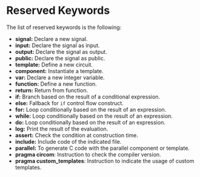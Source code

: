 # Reserved Keywords

The list of reserved keywords is the following:

* **signal:** Declare a new signal.
* **input:** Declare the signal as input.
* **output:** Declare the signal as output.
* **public:** Declare the signal as public.
* **template:** Define a new circuit.
* **component:** Instantiate a template.
* **var:** Declare a new integer variable.
* **function:** Define a new function.
* **return:** Return from function.
* **if:** Branch based on the result of a conditional expression.
* **else:** Fallback for `if` control flow construct.
* **for:** Loop conditionally based on the result of an expression.
* **while:** Loop conditionally based on the result of an expression.
* **do:** Loop conditionally based on the result of an expression.
* **log:** Print the result of the evaluation.
* **assert:** Check the condition at construction time.
* **include:** Include code of the indicated file.
* **parallel:** To generate C code with the parallel component or template.
* **pragma circom**: Instruction to check the compiler version.
* **pragma custom_templates**: Instruction to indicate the usage of custom templates.


